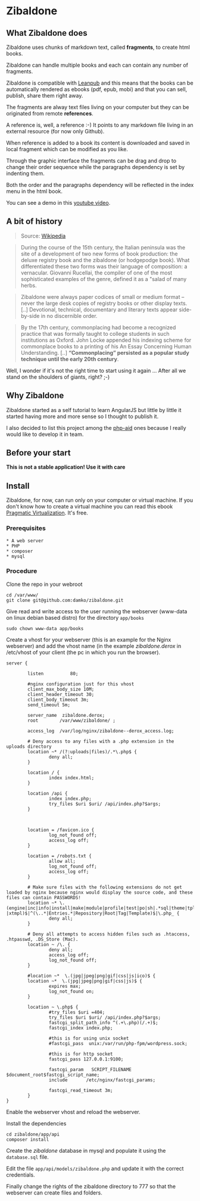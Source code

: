 # Zibaldone

## What Zibaldone does

Zibaldone uses chunks of markdown text, called **fragments**, to create html books.

Zibaldone can handle multiple books and each can contain any number of fragments.<br/>

Zibaldone is compatible with [Leanpub](http://leanpub.com) and this means that the books can be automatically rendered as ebooks (pdf, epub, mobi) and that you can sell, publish, share them right away.

The fragments are alway text files living on your computer but they can be originated from remote **references**.

A reference is, well, a reference :-) It points to any markdown file living in an external resource (for now only Github).

When reference is added to a book its content is downloaded and saved in local fragment which can be modified as you like.

Through the graphic interface the fragments can be drag and drop to change their order sequence while the paragraphs dependency is set by indenting them.

Both the order and the paragraphs dependency will be reflected in the index menu in the html book.

You can see a demo in this [youtube video](http://youtu.be/lePHPhFQQwI).


## A bit of history

> Source: [Wikipedia](http://en.wikipedia.org/wiki/Commonplace_book#Zibaldone)

> During the course of the 15th century, the Italian peninsula was the site of a development of two new forms of book production: the deluxe registry book and the zibaldone (or hodgepodge book). What differentiated these two forms was their language of composition: a vernacular. Giovanni Rucellai, the compiler of one of the most sophisticated examples of the genre, defined it as a "salad of many herbs.

> Zibaldone were always paper codices of small or medium format – never the large desk copies of registry books or other display texts. [..] Devotional, technical, documentary and literary texts appear side-by-side in no discernible order.

> By the 17th century, commonplacing had become a recognized practice that was formally taught to college students in such institutions as Oxford. John Locke appended his indexing scheme for commonplace books to a printing of his An Essay Concerning Human Understanding. [..] <b>“Commonplacing” persisted as a popular study technique until the early 20th century</b>.

Well, I wonder if it's not the right time to start using it again ...
After all we stand on the shoulders of giants, right? ;-)

## Why Zibaldone

Zibaldone started as a self tutorial to learn AngularJS but little by little it started having more and more sense so I thought to publish it. 

I also decided to list this project among the [php-aid](http://php-aid.org) ones because I really would like to develop it in team. 

## Before your start

**This is not a stable application! Use it with care**

## Install

Zibaldone, for now, can run only on your computer or virtual machine. If you don't know how to create a virtual machine you can read this ebook [Pragmatic Virtualization](https://leanpub.com/pragmatic_virtualization). It's free.

### Prerequisites

    * A web server
    * PHP
    * composer
    * mysql

### Procedure

Clone the repo in your webroot

    cd /var/www/
    git clone git@github.com:damko/zibaldone.git

Give read and write access to the user running the webserver (www-data on linux debian based distro) for the directory `app/books`

    sudo chown www-data app/books

Create a vhost for your webserver (this is an example for the Nginx webserver) and add the vhost name (in the example *zibaldone.derox* in /etc/vhost of your client (the pc in which you run the browser).

    server {

            listen          80;

            #nginx configuration just for this vhost
            client_max_body_size 10M;
            client_header_timeout 30;
            client_body_timeout 3m;
            send_timeout 5m;

            server_name  zibaldone.derox;
            root        /var/www/zibaldone/ ;

            access_log  /var/log/nginx/zibaldone--derox_access.log;

            # Deny access to any files with a .php extension in the uploads directory
            location ~* /(?:uploads|files)/.*\.php$ {
                    deny all;
            }

            location / {
                    index index.html;
            }

            location /api {
                    index index.php;
                    try_files $uri $uri/ /api/index.php?$args;
            }



            location = /favicon.ico {
                    log_not_found off;
                    access_log off;
            }

            location = /robots.txt {
                    allow all;
                    log_not_found off;
                    access_log off;
            }

            # Make sure files with the following extensions do not get loaded by nginx because nginx would display the source code, and these files can contain PASSWORDS!
            location ~* \.(engine|inc|info|install|make|module|profile|test|po|sh|.*sql|theme|tpl(\.php)?|xtmpl)$|^(\..*|Entries.*|Repository|Root|Tag|Template)$|\.php_ {
                    deny all;
            }

            # Deny all attempts to access hidden files such as .htaccess, .htpasswd, .DS_Store (Mac).
            location ~ /\. {
                    deny all;
                    access_log off;
                    log_not_found off;
            }

            #location ~*  \.(jpg|jpeg|png|gif|css|js|ico)$ {
            location ~*  \.(jpg|jpeg|png|gif|css|js)$ {
                    expires max;
                    log_not_found on;
            }

            location ~ \.php$ {
                    #try_files $uri =404;
                    try_files $uri $uri/ /api/index.php?$args;
                    fastcgi_split_path_info ^(.+\.php)(/.+)$;
                    fastcgi_index index.php;

                    #this is for using unix socket
                    #fastcgi_pass  unix:/var/run/php-fpm/wordpress.sock;

                    #this is for http socket
                    fastcgi_pass 127.0.0.1:9100;

                    fastcgi_param   SCRIPT_FILENAME $document_root$fastcgi_script_name;
                    include       /etc/nginx/fastcgi_params;

                    fastcgi_read_timeout 3m;
            }
    }

Enable the webserver vhost and reload the webserver.

Install the dependencies

    cd zibaldone/app/api
    composer install

Create the *zibaldone* database in mysql and populate it using the `database.sql` file.

Edit the file `app/api/models/zibaldone.php` and update it with the correct credentials.

Finally change the rights of the zibaldone directory to 777 so that the webserver can create files and folders.

